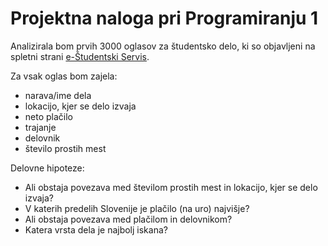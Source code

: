 # Projektna naloga pri Programiranju 1

Analizirala bom prvih 3000 oglasov za študentsko delo, ki so objavljeni na spletni strani [e-Študentski Servis](https://www.studentski-servis.com/studenti/prosta-dela).

Za vsak oglas bom zajela:
- narava/ime dela
- lokacijo, kjer se delo izvaja
- neto plačilo
- trajanje
- delovnik
- število prostih mest

Delovne hipoteze:
- Ali obstaja povezava med številom prostih mest in lokacijo, kjer se delo izvaja?
- V katerih predelih Slovenije je plačilo (na uro) najvišje?
- Ali obstaja povezava med plačilom in delovnikom?
- Katera vrsta dela je najbolj iskana?